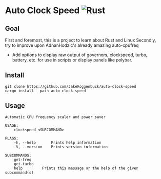 # Auto Clock Speed ![Rust](https://img.shields.io/github/workflow/status/jakeroggenbuck/auto-clock-speed/Rust?style=for-the-badge)

## Goal
First and foremost, this is a project to learn about Rust and Linux
Secondly, try to improve upon AdnanHodzic's already amazing auto-cpufreq
- Add options to display raw output of governors, clockspeed, turbo, battery, etc. for use in scripts or display panels like polybar.

## Install
```
git clone https://github.com/JakeRoggenbuck/auto-clock-speed
cargo install --path auto-clock-speed
```

## Usage
```
Automatic CPU frequency scaler and power saver

USAGE:
    clockspeed <SUBCOMMAND>

FLAGS:
    -h, --help       Prints help information
    -V, --version    Prints version information

SUBCOMMANDS:
    get-freq
    get-turbo
    help         Prints this message or the help of the given subcommand(s)
```
